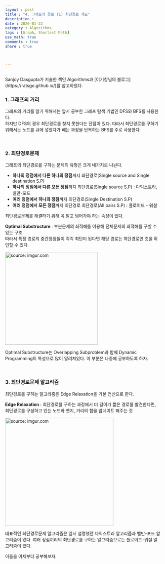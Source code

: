 ```yaml
---
layout : post
title : "4. 그래프의 경로 (1) 최단경로 개요"
description :
date : 2020-01-22
category : Algorithms
tags : [Graph, Shortest Path]
use_math: true
comments : true
share : true



---
```


<br/>
Sanjoy Dasgupta가 저술한 책인 Algorithms과 [이기창님의 블로그](https://ratsgo.github.io/)를 참고하였다.

<br/>

### 1. 그래프의 거리

그래프의 거리를 알기 위해서는 앞서 공부한 그래프 탐색 기법인 DFS와 BFS를 사용한다.  
하지만 DFS의 경우 최단경로를 찾지 못한다는 단점이 있다. 따라서 최단경로를 구하기 위해서는 노드를 큐에 넣었다가 빼는 과정을 반복하는 BFS를 주로 사용한다.

<br/>

### 2. 최단경로문제

그래프의 최단경로를 구하는 문제의 유형은 크게 네가지로 나뉜다.

- **하나의 정점에서 다른 하나의 정점**까지 최단경로(Single source and Single destination S.P)
- **하나의 정점에서 다른 모든 정점**까지 최단경로(Single source S.P) : 다익스트라, 벨만-포드
- **여러 정점에서 하나의 정점**까지 최단경로(Single Destination S.P)
- **여러 정점에서 모든 정점**까지 최단경로 최단경로(All pairs S.P) : 플로이드 - 워셜

최단경로문제를 해결하기 위해 꼭 알고 넘어가야 하는 속성이 있다.

**Optimal Substructure** : 부분문제의 최적해를 이용해 전체문제의 최적해를 구할 수 있는 구조.  
따라서 특정 경로의 중간정점들이 각각 최단이 된다면 해당 경로는 최단경로인 것을 확인할 수 있다.

<a href="https://imgur.com/4s5a0iz"><img src="https://i.imgur.com/4s5a0iz.png" width="300px" title="source: imgur.com" /></a>

Optimal Substructure는 Overlapping Subproblem과 함께 Dynamic Programming의 특성으로 많이 알려져있다. 이 부분은 나중에 공부하도록 하자.

<br/>

### 3. 최단경로문제 알고리즘

최단경로를 구하는 알고리즘은 Edge Relaxation을 기본 연산으로 한다.

**Edge Relaxation** : 최단경로를 구하는 과정에서 더 길이가 짧은 경로를 발견한다면, 최단경로를 구성하고 있는 노드와 엣지, 거리의 합을 업데이트 해주는 것

<a href="https://imgur.com/nqdnANR"><img src="https://i.imgur.com/nqdnANR.png" width="350px" title="source: imgur.com" /></a>

대표적인 최단경로문제 알고리즘은 앞서 설명했던 다익스트라 알고리즘과 벨만-포드 알고리즘이 있다. 여러 정점끼리의 최단경로를 구하는 알고리즘으로는 플로이드-워셜 알고리즘이 있다.

이들을 이제부터 공부해보자.

<br/>